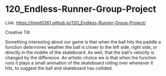 # 120_Endless-Runner-Group-Project

Link:
https://timpt0261.github.io/120_Endless-Runner-Group-Project/


Creative Tilt

Something interesting about our game is that when the ball hits the paddle a function determines weather
the ball is closer to the left side, right side, or directly in the middle of the skateboard.
As well, that the ball's velocity is changed by the difference. An artistic choice we is that when the function runs it plays
a small animation of the skateboard rolling over whenever it hits, to suggest the ball and skateboard has collided.
